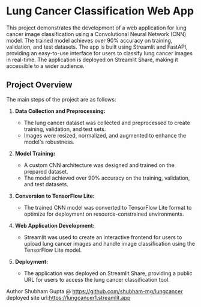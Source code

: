 # Lung Cancer Classification Web App

This project demonstrates the development of a web application for lung cancer image classification using a Convolutional Neural Network (CNN) model. The trained model achieves over 90% accuracy on training, validation, and test datasets. The app is built using Streamlit and FastAPI, providing an easy-to-use interface for users to classify lung cancer images in real-time. The application is deployed on Streamlit Share, making it accessible to a wider audience.

## Project Overview

The main steps of the project are as follows:

1. **Data Collection and Preprocessing:**
   - The lung cancer dataset was collected and preprocessed to create training, validation, and test sets.
   - Images were resized, normalized, and augmented to enhance the model's robustness.

2. **Model Training:**
   - A custom CNN architecture was designed and trained on the prepared dataset.
   - The model achieved over 90% accuracy on the training, validation, and test datasets.

3. **Conversion to TensorFlow Lite:**
   - The trained CNN model was converted to TensorFlow Lite format to optimize for deployment on resource-constrained environments.

4. **Web Application Development:**
   - Streamlit was used to create an interactive frontend for users to upload lung cancer images and handle image classification using the TensorFlow Lite model.

5. **Deployment:**
   - The application was deployed on Streamlit Share, providing a public URL for users to access the lung cancer classification tool.

Author Shubham Gupta @ https://github.com/shubham-mg/lungcancer
deployed site url:https://lungcancer1.streamlit.app
